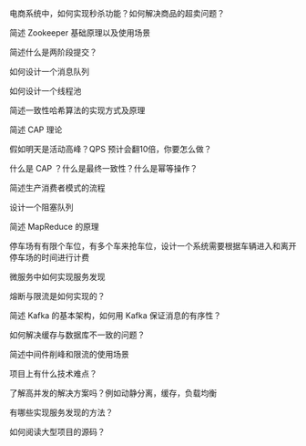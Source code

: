 电商系统中，如何实现秒杀功能？如何解决商品的超卖问题？

简述 Zookeeper 基础原理以及使用场景

简述什么是两阶段提交？

如何设计一个消息队列

如何设计一个线程池

简述一致性哈希算法的实现方式及原理

简述 CAP 理论

假如明天是活动高峰？QPS 预计会翻10倍，你要怎么做？

什么是 CAP ？什么是最终一致性？什么是幂等操作？

简述生产消费者模式的流程

设计一个阻塞队列

简述 MapReduce 的原理

停车场有有限个车位，有多个车来抢车位，设计一个系统需要根据车辆进入和离开停车场的时间进行计费

微服务中如何实现服务发现

熔断与限流是如何实现的？

简述 Kafka 的基本架构，如何用 Kafka 保证消息的有序性？

如何解决缓存与数据库不一致的问题？

简述中间件削峰和限流的使用场景

项目上有什么技术难点？

了解高并发的解决方案吗？例如动静分离，缓存，负载均衡

有哪些实现服务发现的方法？

如何阅读大型项目的源码？

